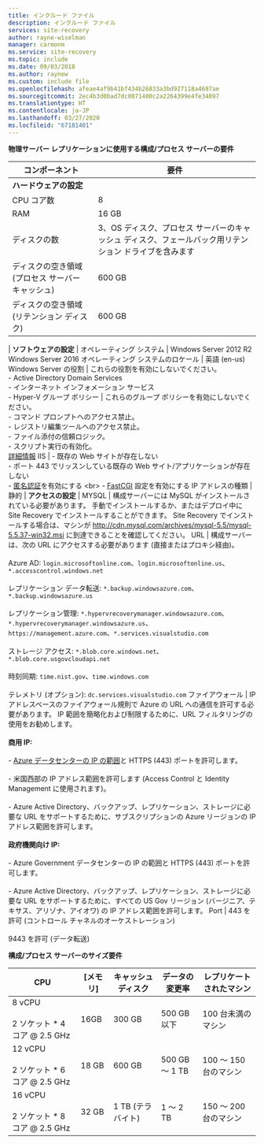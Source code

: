 ```yaml
---
title: インクルード ファイル
description: インクルード ファイル
services: site-recovery
author: rayne-wiselman
manager: carmonm
ms.service: site-recovery
ms.topic: include
ms.date: 09/03/2018
ms.author: raynew
ms.custom: include file
ms.openlocfilehash: afeae4af9b41bf434b26833a3bd927118a4697ae
ms.sourcegitcommit: 2ec4b3d0bad7dc0071400c2a2264399e4fe34897
ms.translationtype: HT
ms.contentlocale: ja-JP
ms.lasthandoff: 03/27/2020
ms.locfileid: "67181401"
---
```

**物理サーバー レプリケーションに使用する構成/プロセス サーバーの要件**

**コンポーネント** | **要件** 
--- | ---
**ハードウェアの設定** | 
CPU コア数 | 8 
RAM | 16 GB
ディスクの数 | 3、OS ディスク、プロセス サーバーのキャッシュ ディスク、フェールバック用リテンション ドライブを含みます 
ディスクの空き領域 (プロセス サーバー キャッシュ) | 600 GB
ディスクの空き領域 (リテンション ディスク) | 600 GB
 | 
**ソフトウェアの設定** | 
オペレーティング システム | Windows Server 2012 R2 <br> Windows Server 2016
オペレーティング システムのロケール | 英語 (en-us)
Windows Server の役割 | これらの役割を有効にしないでください。 <br> - Active Directory Domain Services <br>- インターネット インフォメーション サービス <br> - Hyper-V 
グループ ポリシー | これらのグループ ポリシーを有効にしないでください。 <br> - コマンド プロンプトへのアクセス禁止。 <br> - レジストリ編集ツールへのアクセス禁止。 <br> - ファイル添付の信頼ロジック。 <br> - スクリプト実行の有効化。 <br> [詳細情報](https://technet.microsoft.com/library/gg176671(v=ws.10).aspx)
IIS | - 既存の Web サイトが存在しない <br> - ポート 443 でリッスンしている既存の Web サイト/アプリケーションが存在しない <br>- [匿名認証](https://technet.microsoft.com/library/cc731244(v=ws.10).aspx)を有効にする <br> - [FastCGI](https://technet.microsoft.com/library/cc753077(v=ws.10).aspx) 設定を有効にする
IP アドレスの種類 | 静的 
| 
**アクセスの設定** | 
MYSQL | 構成サーバーには MySQL がインストールされている必要があります。 手動でインストールするか、またはデプロイ中に Site Recovery でインストールすることができます。 Site Recovery でインストールする場合は、マシンが http://cdn.mysql.com/archives/mysql-5.5/mysql-5.5.37-win32.msi に到達できることを確認してください。
URL | 構成サーバーは、次の URL にアクセスする必要があります (直接またはプロキシ経由)。<br/><br/> Azure AD: `login.microsoftonline.com`、`login.microsoftonline.us`、`*.accesscontrol.windows.net`<br/><br/> レプリケーション データ転送: `*.backup.windowsazure.com`、`*.backup.windowsazure.us`<br/><br/> レプリケーション管理: `*.hypervrecoverymanager.windowsazure.com`、`*.hypervrecoverymanager.windowsazure.us`、`https://management.azure.com`、`*.services.visualstudio.com`<br/><br/> ストレージ アクセス: `*.blob.core.windows.net`、`*.blob.core.usgovcloudapi.net`<br/><br/> 時刻同期: `time.nist.gov`、`time.windows.com`<br/><br/> テレメトリ (オプション): `dc.services.visualstudio.com`
ファイアウォール | IP アドレスベースのファイアウォール規則で Azure の URL への通信を許可する必要があります。 IP 範囲を簡略化および制限するために、URL フィルタリングの使用をお勧めします。<br/><br/>**商用 IP:**<br/><br/>- [Azure データセンターの IP の範囲](https://www.microsoft.com/download/confirmation.aspx?id=41653)と HTTPS (443) ポートを許可します。<br/><br/> - 米国西部の IP アドレス範囲を許可します (Access Control と Identity Management に使用されます)。<br/><br/> - Azure Active Directory、バックアップ、レプリケーション、ストレージに必要な URL をサポートするために、サブスクリプションの Azure リージョンの IP アドレス範囲を許可します。<br/><br/> **政府機関向け IP:**<br/><br/> - Azure Government データセンターの IP の範囲と HTTPS (443) ポートを許可します。<br/><br/> - Azure Active Directory、バックアップ、レプリケーション、ストレージに必要な URL をサポートするために、すべての US Gov リージョン (バージニア、テキサス、アリゾナ、アイオワ) の IP アドレス範囲を許可します。
Port | 443 を許可 (コントロール チャネルのオーケストレーション)<br/><br/> 9443 を許可 (データ転送) 


**構成/プロセス サーバーのサイズ要件**

**CPU** | **[メモリ]** | **キャッシュ ディスク** | **データの変更率** | **レプリケートされたマシン**
--- | --- | --- | --- | ---
8 vCPU<br/><br/> 2 ソケット * 4 コア \@ 2.5 GHz | 16GB | 300 GB | 500 GB 以下 | 100 台未満のマシン
12 vCPU<br/><br/> 2 ソケット * 6 コア \@ 2.5 GHz | 18 GB | 600 GB | 500 GB ～ 1 TB | 100 ～ 150 台のマシン
16 vCPU<br/><br/> 2 ソケット * 8 コア \@ 2.5 GHz | 32 GB | 1 TB (テラバイト) | 1 ～ 2 TB | 150 ～ 200 台のマシン

